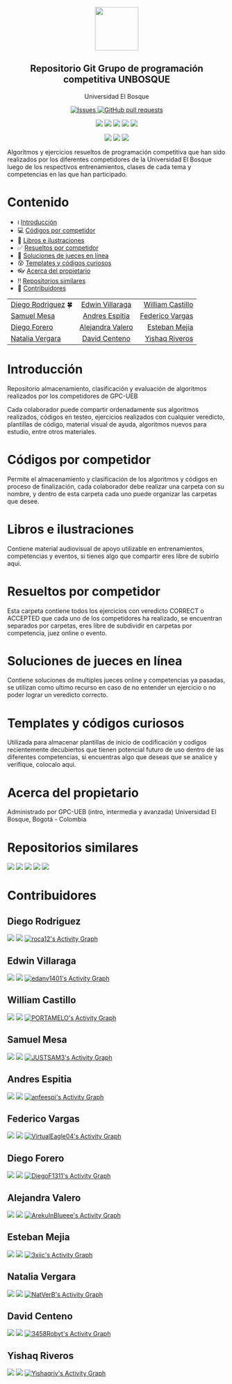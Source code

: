 


<p align="center">
 <img width="100px" src="https://www.iconsdb.com/icons/preview/royal-blue/code-xxl.png" align="center"  />
 <h2 align="center">Repositorio Git Grupo de programación competitiva UNBOSQUE</h2>
 <p align="center">Universidad El Bosque</p>
</p>
  <p align="center">
    <a href="https://github.com/roca12/UEB_CP/issues">
      <img alt="Issues" src="https://img.shields.io/github/issues/roca12/UEB_CP?color=0088ff&style=for-the-badge" />
    </a>
    <a href="https://github.com/roca12/UEB_CP/pulls">
      <img alt="GitHub pull requests" src="https://img.shields.io/github/issues-pr/roca12/UEB_CP?color=0088ff&style=for-the-badge" />
    </a>
    <br />
  </p>
   <p align="center">
      <img  src="https://img.shields.io/github/languages/count/roca12/UEB_CP?label=Formatos&color=yellow&style=for-the-badge" />
      <img  src="https://img.shields.io/github/repo-size/roca12/UEB_CP?color=important&style=for-the-badge" />
      <img  src="https://img.shields.io/github/last-commit/roca12/UEB_CP?style=for-the-badge">
      <img  src="https://img.shields.io/github/contributors/roca12/UEB_CP?color=blueviolet&style=for-the-badge" />
      <img  src="https://img.shields.io/github/commit-activity/w/roca12/UEB_CP?style=for-the-badge" />
    <br />
  </p>
  <p align="center">
      <img  src="https://img.shields.io/badge/Python-3.X-informational?logo=python&logoColor=white&color=green&style=for-the-badge" />
      <img  src="https://img.shields.io/badge/C++-14-informational?logo=c&logoColor=white&color=red&style=for-the-badge" />
      <img  src="https://img.shields.io/badge/Java-11-informational?logo=java&logoColor=white&color=blue&style=for-the-badge" />
    <br />
  </p>
</p>

Algoritmos y ejercicios resueltos de programación competitiva que han sido realizados por los diferentes competidores de la Universidad El Bosque luego de los respectivos entrenamientos, clases de cada tema y competencias en las que han participado.


# Contenido
- :information_source: [Introducción](#introducción)
- :computer: [Códigos por competidor](#códigos-por-competidor)
- :orange_book: [Libros e ilustraciones](#libros-e-ilustraciones)
- :white_check_mark: [Resueltos por competidor](#resueltos-por-competidor)
- :100: [Soluciones de jueces en línea](#soluciones-de-jueces-en-línea)
- :dizzy_face: [Templates y códigos curiosos](#templates-y-códigos-curiosos)
- :eyeglasses: [Acerca del propietario](#acerca-del-propietario)
- :bangbang: [Repositorios similares](#repositorios-similares)
- :turtle: [Contribuidores](#contribuidores)

|                                         |                                               |                                          |
| :---                                    |    :----:                                     |                                     ---: |
| [Diego Rodriguez](#diego-rodriguez) :four_leaf_clover:    |   [Edwin Villaraga](#edwin-villaraga)         | [William Castillo](#william-castillo)    |
| [Samuel Mesa](#samuel-mesa)             |   [Andres Espitia](#andres-espitia)           | [Federico Vargas](#federico-vargas)      |
| [Diego Forero](#diego-forero)           |   [Alejandra Valero](#alejandra-valero)       | [Esteban Mejia](#esteban-mejia)          |
| [Natalia Vergara](#natalia-vergara)     |   [David Centeno](#david-centeno)             | [Yishaq Riveros](#yishaq-riveros)          |

# Introducción

Repositorio almacenamiento, clasificación y evaluación de algoritmos realizados por los competidores de GPC-UEB

Cada colaborador puede compartir ordenadamente sus algoritmos realizados, códigos en testeo, ejercicios realizados con cualquier veredicto, plantillas de código, material visual de ayuda, algoritmos nuevos para estudio, entre otros materiales.

# Códigos por competidor

Permite el almacenamiento y clasificación de los algoritmos y códigos en proceso de finalización, cada colaborador debe realizar una carpeta con su nombre, y dentro de esta carpeta cada uno puede organizar las carpetas que desee.

# Libros e ilustraciones

Contiene material audiovisual de apoyo utilizable en entrenamientos, competencias y eventos, si tienes algo que compartir eres libre de subirlo aqui.

# Resueltos por competidor

Esta carpeta contiene todos los ejercicios con veredicto CORRECT o ACCEPTED que cada uno de los competidores ha realizado, se encuentran separados por carpetas, eres libre de subdividir en carpetas por competencia, juez online o evento.

# Soluciones de jueces en línea

Contiene soluciones de multiples jueces online y competencias ya pasadas, se utilizan como ultimo recurso en caso de no entender un ejercicio o no poder lograr un veredicto correcto.

# Templates y códigos curiosos

Utilizada para almacenar plantillas de inicio de codificación y codigos recientemente decubiertos que tienen potencial futuro de uso dentro de las diferentes competencias, si encuentras algo que deseas que se analice y verifique, colocalo aqui.

# Acerca del propietario
Administrado por GPC-UEB (intro, intermedia y avanzada)
Universidad El Bosque, Bogotá - Colombia

# Repositorios similares
[![](https://github-readme-stats.vercel.app/api/pin/?username=roca12&repo=gpccodes&show_owner=true&theme=dark)](https://github.com/roca12/gpccodes)
[![](https://github-readme-stats.vercel.app/api/pin/?username=ahoraSoyPeor&repo=notebook_descomUNAL&show_owner=true&theme=dark)](https://github.com/ahoraSoyPeor/notebook_descomUNAL)
[![](https://github-readme-stats.vercel.app/api/pin/?username=mhunicken&repo=icpc-team-notebook-el-vasito&show_owner=true&theme=dark)](https://github.com/mhunicken/icpc-team-notebook-el-vasito)
[![](https://github-readme-stats.vercel.app/api/pin/?username=Developer-Y&repo=cs-video-courses&show_owner=true&theme=dark)](https://github.com/Developer-Y/cs-video-courses)
[![](https://github-readme-stats.vercel.app/api/pin/?username=lnishan&repo=awesome-competitive-programming&show_owner=true&theme=dark)](https://github.com/lnishan/awesome-competitive-programming)

# Contribuidores
## Diego Rodriguez 
[![](https://streak-stats.demolab.com/?user=roca12&theme=java-dark&locale=es)](https://github.com/roca12)
[![](https://github-readme-stats.vercel.app/api/top-langs/?username=roca12&layout=compact&langs_count=10&theme=great-gatsby)](https://github.com/roca12)
<a href="https://github.com/ashutosh00710/github-readme-activity-graph"><img alt="roca12's Activity Graph" src="https://github-readme-activity-graph.cyclic.app/graph/?username=roca12&theme=elegant" style="width=200"/></a>
## Edwin Villaraga
[![](https://streak-stats.demolab.com/?user=edanv1401&theme=dracula&locale=es)](https://git.io/streak-stats)
[![](https://github-readme-stats.vercel.app/api/top-langs/?username=edanv1401&layout=compact&&langs_count=10&theme=omni)](https://github.com/edanv1401)
<a href="https://github.com/ashutosh00710/github-readme-activity-graph"><img alt="edanv1401's Activity Graph" src="https://github-readme-activity-graph.cyclic.app/graph/?username=edanv1401&theme=dracula" style="width=200"/></a>
## William Castillo
[![](https://streak-stats.demolab.com/?user=PORTAMELO&theme=midnight-purple&locale=es)](https://git.io/streak-stats)
[![](https://github-readme-stats.vercel.app/api/top-langs/?username=PORTAMELO&layout=compact&&langs_count=10&theme=dark)](https://github.com/PORTAMELO)
<a href="https://github.com/ashutosh00710/github-readme-activity-graph"><img alt="PORTAMELO's Activity Graph" src="https://github-readme-activity-graph.cyclic.app/graph/?username=PORTAMELO&theme=nightowl" style="width=200"/></a>
## Samuel Mesa
[![](https://streak-stats.demolab.com/?user=JUSTSAM3&theme=windows-dark&locale=es)](https://git.io/streak-stats)
[![](https://github-readme-stats.vercel.app/api/top-langs/?username=JUSTSAM3&layout=compact&&langs_count=10&theme=dark)](https://github.com/JUSTSAM3)
<a href="https://github.com/ashutosh00710/github-readme-activity-graph"><img alt="JUSTSAM3's Activity Graph" src="https://github-readme-activity-graph.cyclic.app/graph/?username=JUSTSAM3&theme=github-dark" style="width=200"/></a>
## Andres Espitia
[![](https://streak-stats.demolab.com/?user=anfeespi&theme=radical&locale=es)](https://git.io/streak-stats)
[![](https://github-readme-stats.vercel.app/api/top-langs/?username=anfeespi&layout=compact&&langs_count=10&theme=dark)](https://github.com/anfeespi)
<a href="https://github.com/ashutosh00710/github-readme-activity-graph"><img alt="anfeespi's Activity Graph" src="https://github-readme-activity-graph.cyclic.app/graph/?username=anfeespi&theme=synthwave-84" style="width=200"/></a>
## Federico Vargas
[![](https://streak-stats.demolab.com/?user=VirtualEagle04&theme=dark-smoky&locale=es)](https://git.io/streak-stats)
[![](https://github-readme-stats.vercel.app/api/top-langs/?username=VirtualEagle04&layout=compact&&langs_count=10&theme=dark)](https://github.com/VirtualEagle04)
<a href="https://github.com/ashutosh00710/github-readme-activity-graph"><img alt="VirtualEagle04's Activity Graph" src="https://github-readme-activity-graph.cyclic.app/graph/?username=VirtualEagle04&theme=high-contrast" style="width=200"/></a>
## Diego Forero
[![](https://streak-stats.demolab.com/?user=DiegoF1311&theme=radical&locale=es)](https://git.io/streak-stats)
[![](https://github-readme-stats.vercel.app/api/top-langs/?username=DiegoF1311&layout=compact&&langs_count=10&theme=dark)](https://github.com/DiegoF1311)
<a href="https://github.com/ashutosh00710/github-readme-activity-graph"><img alt="DiegoF1311's Activity Graph" src="https://github-readme-activity-graph.cyclic.app/graph/?username=DiegoF1311&theme=synthwave-84" style="width=200"/></a>
## Alejandra Valero
[![](https://streak-stats.demolab.com/?user=ArekuInBlueee&theme=radical&locale=es)](https://git.io/streak-stats)
[![](https://github-readme-stats.vercel.app/api/top-langs/?username=ArekuInBlueee&layout=compact&&langs_count=10&theme=dark)](https://github.com/ArekuInBlueee)
<a href="https://github.com/ashutosh00710/github-readme-activity-graph"><img alt="ArekuInBlueee's Activity Graph" src="https://github-readme-activity-graph.cyclic.app/graph/?username=ArekuInBlueee&theme=synthwave-84" style="width=200"/></a>
## Esteban Mejia
[![](https://streak-stats.demolab.com/?user=3xiic&theme=jolly&locale=es)](https://git.io/streak-stats)
[![](https://github-readme-stats.vercel.app/api/top-langs/?username=3xiic&layout=compact&&langs_count=10&theme=dark)](https://github.com/3xiic)
<a href="https://github.com/ashutosh00710/github-readme-activity-graph"><img alt="3xiic's Activity Graph" src="https://github-readme-activity-graph.cyclic.app/graph/?username=3xiic&theme=Gotham" style="width=200"/></a>
## Natalia Vergara
[![](https://streak-stats.demolab.com/?user=NatVerB&theme=radical&locale=es)](https://git.io/streak-stats)
[![](https://github-readme-stats.vercel.app/api/top-langs/?username=NatVerB&layout=compact&&langs_count=10&theme=dark)](https://github.com/NatVerB)
<a href="https://github.com/ashutosh00710/github-readme-activity-graph"><img alt="NatVerB's Activity Graph" src="https://github-readme-activity-graph.cyclic.app/graph/?username=NatVerB&theme=synthwave-84" style="width=200"/></a>
## David Centeno
[![](https://streak-stats.demolab.com/?user=3458Robyt&theme=radical&locale=es)](https://git.io/streak-stats)
[![](https://github-readme-stats.vercel.app/api/top-langs/?username=3458Robyt&layout=compact&&langs_count=10&theme=dark)](https://github.com/3458Robyt)
<a href="https://github.com/ashutosh00710/github-readme-activity-graph"><img alt="3458Robyt's Activity Graph" src="https://github-readme-activity-graph.cyclic.app/graph/?username=3458Robyt&theme=neon-dark" style="width=200"/></a>
## Yishaq Riveros
[![](https://streak-stats.demolab.com/?user=Yishaqriv&theme=radical&locale=es)](https://git.io/streak-stats)
[![](https://github-readme-stats.vercel.app/api/top-langs/?username=Yishaqriv&layout=compact&&langs_count=10&theme=violet-punch)](https://github.com/Yishaqriv)
<a href="https://github.com/ashutosh00710/github-readme-activity-graph"><img alt="Yishaqriv's Activity Graph" src="https://github-readme-activity-graph.cyclic.app/graph/?username=Yishaqriv&theme=tokyo-night" style="width=200"/></a>




